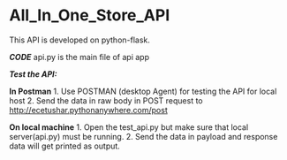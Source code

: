 # All_In_One_Store_API
This API is developed on python-flask.

***CODE***
api.py is the main file of api app

***Test the API:***

  **In Postman**
    1. Use POSTMAN (desktop Agent) for testing the API for local host
    2. Send the data in raw body in POST request to http://ecetushar.pythonanywhere.com/post
    
  **On local machine**
    1. Open the test_api.py but make sure that local server(api.py) must be running.
    2. Send the data in payload and response data will get printed as output.
    
